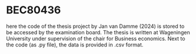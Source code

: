 # BEC80436
here the code of the thesis project by Jan van Damme (2024) is stored to be accessed by the examination board. The thesis is written at Wageningen University under supervision of the chair for Business economics. Next to the code (as .py file), the data is provided in .csv format.
